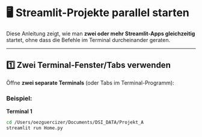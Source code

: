 # 🖥️ Streamlit-Projekte parallel starten

Diese Anleitung zeigt, wie man **zwei oder mehr Streamlit-Apps gleichzeitig** startet,
ohne dass die Befehle im Terminal durcheinander geraten.

---

## 1️⃣ Zwei Terminal-Fenster/Tabs verwenden

Öffne **zwei separate Terminals** (oder Tabs im Terminal-Programm):

### Beispiel:

**Terminal 1**
```bash
cd /Users/oezguercizer/Documents/DSI_DATA/Projekt_A
streamlit run Home.py
